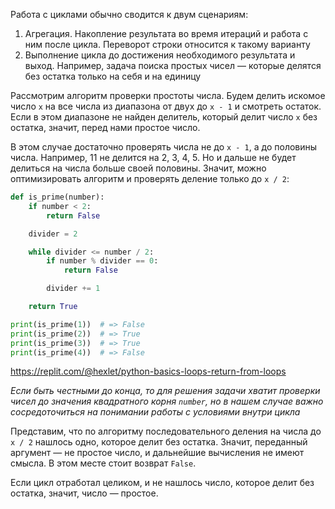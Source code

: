 
Работа с циклами обычно сводится к двум сценариям:

1. Агрегация. Накопление результата во время итераций и работа с ним после цикла. Переворот строки относится к такому варианту
2. Выполнение цикла до достижения необходимого результата и выход. Например, задача поиска простых чисел — которые делятся без остатка только на себя и на единицу

Рассмотрим алгоритм проверки простоты числа. Будем делить искомое число `x` на все числа из диапазона от двух до `x - 1` и смотреть остаток. Если в этом диапазоне не найден делитель, который делит число `x` без остатка, значит, перед нами простое число.

В этом случае достаточно проверять числа не до `x - 1`, а до половины числа. Например, 11 не делится на 2, 3, 4, 5. Но и дальше не будет делиться на числа больше своей половины. Значит, можно оптимизировать алгоритм и проверять деление только до `x / 2`:

```python
def is_prime(number):
    if number < 2:
        return False

    divider = 2

    while divider <= number / 2:
        if number % divider == 0:
            return False

        divider += 1

    return True

print(is_prime(1))  # => False
print(is_prime(2))  # => True
print(is_prime(3))  # => True
print(is_prime(4))  # => False
```

https://replit.com/@hexlet/python-basics-loops-return-from-loops

*Если быть честными до конца, то для решения задачи хватит проверки чисел до значения квадратного корня `number`, но в нашем случае важно сосредоточиться на понимании работы с условиями внутри цикла*

Представим, что по алгоритму последовательного деления на числа до `x / 2` нашлось одно, которое делит без остатка. Значит, переданный аргумент — не простое число, и дальнейшие вычисления не имеют смысла. В этом месте стоит возврат `False`.

Если цикл отработал целиком, и не нашлось число, которое делит без остатка, значит, число — простое.
